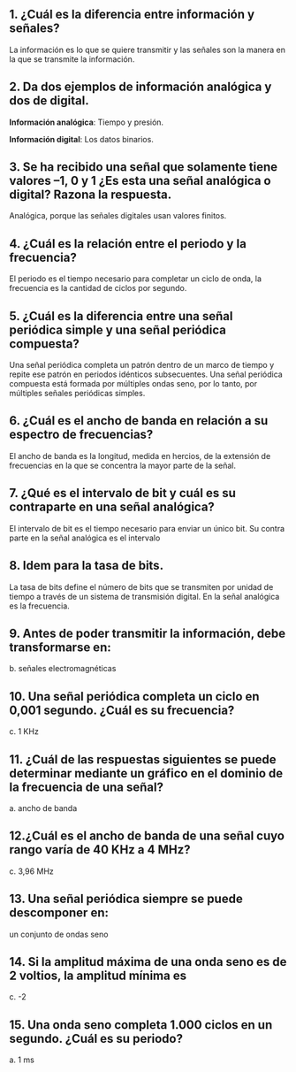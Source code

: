 ## 1. ¿Cuál es la diferencia entre información y señales?

La información es lo que se quiere transmitir y las señales son la manera en la que se transmite la información.

## 2. Da dos ejemplos de información analógica y dos de digital.

**Información analógica**: Tiempo y presión.

**Información digital**: Los datos binarios.

## 3. Se ha recibido una señal que solamente tiene valores –1, 0 y 1 ¿Es esta una señal analógica o digital? Razona la respuesta.

Analógica, porque las señales digitales usan valores finitos.

## 4. ¿Cuál es la relación entre el periodo y la frecuencia?

El periodo es el tiempo necesario para completar un ciclo de onda, la frecuencia es la cantidad de ciclos por segundo.

## 5. ¿Cuál es la diferencia entre una señal periódica simple y una señal periódica compuesta?

Una señal periódica completa un patrón dentro de un marco de tiempo y repite ese patrón en periodos idénticos subsecuentes. Una señal periódica compuesta está formada por múltiples ondas seno, por lo tanto, por múltiples señales periódicas simples.

## 6. ¿Cuál es el ancho de banda en relación a su espectro de frecuencias?

El ancho de banda es la longitud, medida en hercios, de la extensión de frecuencias en la que se concentra la mayor parte de la señal.

## 7. ¿Qué es el intervalo de bit y cuál es su contraparte en una señal analógica?

El intervalo de bit es el tiempo necesario para enviar un único bit. Su contra parte en la señal analógica es el intervalo

## 8. Idem para la tasa de bits.

La tasa de bits define el número de bits que se transmiten por unidad de tiempo a través de un sistema de transmisión digital. En la señal analógica es la frecuencia.

## 9. Antes de poder transmitir la información, debe transformarse en:

b. señales electromagnéticas

## 10. Una señal periódica completa un ciclo en 0,001 segundo. ¿Cuál es su frecuencia?

c. 1 KHz 

## 11. ¿Cuál de las respuestas siguientes se puede determinar mediante un gráfico en el dominio de la frecuencia de una señal?

a. ancho de banda

## 12.¿Cuál es el ancho de banda de una señal cuyo rango varía de 40 KHz a 4 MHz?

c. 3,96 MHz 

## 13. Una señal periódica siempre se puede descomponer en:

un conjunto de ondas seno

## 14. Si la amplitud máxima de una onda seno es de 2 voltios, la amplitud mínima es

c. -2

## 15. Una onda seno completa 1.000 ciclos en un segundo. ¿Cuál es su periodo?

a. 1 ms
